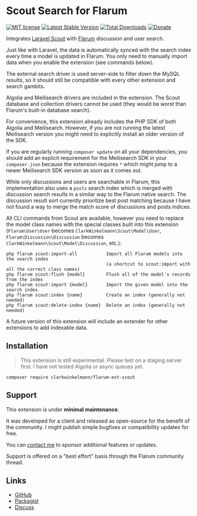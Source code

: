 # Scout Search for Flarum

[![MIT license](https://img.shields.io/badge/license-MIT-blue.svg)](https://github.com/clarkwinkelmann/flarum-ext-scout/blob/master/LICENSE.md) [![Latest Stable Version](https://img.shields.io/packagist/v/clarkwinkelmann/flarum-ext-scout.svg)](https://packagist.org/packages/clarkwinkelmann/flarum-ext-scout) [![Total Downloads](https://img.shields.io/packagist/dt/clarkwinkelmann/flarum-ext-scout.svg)](https://packagist.org/packages/clarkwinkelmann/flarum-ext-scout) [![Donate](https://img.shields.io/badge/paypal-donate-yellow.svg)](https://www.paypal.me/clarkwinkelmann)

Integrates [Laravel Scout](https://laravel.com/docs/9.x/scout) with [Flarum](https://flarum.org/) discussion and user search.

Just like with Laravel, the data is automatically synced with the search index every time a model is updated in Flarum.
You only need to manually import data when you enable the extension (see commands below).

The external search driver is used server-side to filter down the MySQL results, so it should still be compatible with every other extension and search gambits.

Algolia and Meilisearch drivers are included in the extension.
The Scout database and collection drivers cannot be used (they would be worst than Flarum's built-in database search).

For convenience, this extension already includes the PHP SDK of both Algolia and Meilisearch.
However, if you are not running the latest Meilisearch version you might need to explicitly install an older version of the SDK.

If you are regularly running `composer update` on all your dependencies, you should add an explicit requirement for the Meilisearch SDK in your `composer.json` because the extension requires `*` which might jump to a newer Meilisearch SDK version as soon as it comes out.

While only discussions and users are searchable in Flarum, this implementation also uses a `posts` search index which is merged with discussion search results in a similar way to the Flarum native search.
The discussion result sort currently prioritize best post matching because I have not found a way to merge the match score of discussions and posts indices.

All CLI commands from Scout are available, however you need to replace the model class names with the special classes built into this extension (`Flarum\User\User` becomes `ClarkWinkelmann\Scout\Model\User`, `Flarum\Discussion\Discussion` becomes `ClarkWinkelmann\Scout\Model\Discussion`, etc.):

```
php flarum scout:import-all           Import all Flarum models into the search index
                                      (a shortcut to scout:import with all the correct class names)
php flarum scout:flush {model}        Flush all of the model's records from the index
php flarum scout:import {model}       Import the given model into the search index
php flarum scout:index {name}         Create an index (generally not needed)
php flarum scout:delete-index {name}  Delete an index (generally not needed)
```

A future version of this extension will include an extender for other extensions to add indexable data.

## Installation

> This extension is still experimental. Please test on a staging server first.
> I have not tested Algolia or async queues yet.

    composer require clarkwinkelmann/flarum-ext-scout

## Support

This extension is under **minimal maintenance**.

It was developed for a client and released as open-source for the benefit of the community.
I might publish simple bugfixes or compatibility updates for free.

You can [contact me](https://clarkwinkelmann.com/flarum) to sponsor additional features or updates.

Support is offered on a "best effort" basis through the Flarum community thread.

## Links

- [GitHub](https://github.com/clarkwinkelmann/flarum-ext-scout)
- [Packagist](https://packagist.org/packages/clarkwinkelmann/flarum-ext-scout)
- [Discuss](https://discuss.flarum.org/d/30874)
